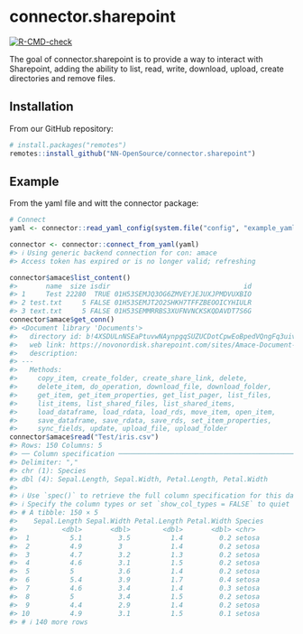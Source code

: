 
<!-- README.md is generated from README.Rmd. Please edit that file -->

# connector.sharepoint

<!-- badges: start -->

[![R-CMD-check](https://github.com/NN-OpenSource/connector.sharepoint/actions/workflows/R-CMD-check.yaml/badge.svg)](https://github.com/NN-OpenSource/connector.sharepoint/actions/workflows/R-CMD-check.yaml)
<!-- badges: end -->

The goal of connector.sharepoint is to provide a way to interact with
Sharepoint, adding the ability to list, read, write, download, upload,
create directories and remove files.

## Installation

From our GitHub repository:

``` r
# install.packages("remotes")
remotes::install_github("NN-OpenSource/connector.sharepoint")
```

## Example

From the yaml file and witt the connector package:

``` r
# Connect
yaml <- connector::read_yaml_config(system.file("config", "example_yaml.yaml", package = "connector.sharepoint"))

connector <- connector::connect_from_yaml(yaml)
#> ℹ Using generic backend connection for con: amace
#> Access token has expired or is no longer valid; refreshing

connector$amace$list_content()
#>       name  size isdir                                 id
#> 1     Test 22280  TRUE 01H53SEMJQ3OG6ZMVEYJEJUXJPMDVUXBIO
#> 2 test.txt     5 FALSE 01H53SEMJT2O2SHKH7TFFZBEOOICYHIULR
#> 3 text.txt     5 FALSE 01H53SEMMRRBS3XUFNVNCKSKQDAVDT7S6G
connector$amace$get_conn()
#> <Document library 'Documents'>
#>   directory id: b!4XSDULnNSEaPtuvwNAynpgqSUZUCDotCpwEoBpedVQngFq3uivaKQYe8kJ2vZkpI 
#>   web link: https://novonordisk.sharepoint.com/sites/Amace-Document-Storage/Shared%20Documents 
#>   description:  
#> ---
#>   Methods:
#>     copy_item, create_folder, create_share_link, delete,
#>     delete_item, do_operation, download_file, download_folder,
#>     get_item, get_item_properties, get_list_pager, list_files,
#>     list_items, list_shared_files, list_shared_items,
#>     load_dataframe, load_rdata, load_rds, move_item, open_item,
#>     save_dataframe, save_rdata, save_rds, set_item_properties,
#>     sync_fields, update, upload_file, upload_folder
connector$amace$read("Test/iris.csv")
#> Rows: 150 Columns: 5
#> ── Column specification ────────────────────────────────────────────────────────
#> Delimiter: ","
#> chr (1): Species
#> dbl (4): Sepal.Length, Sepal.Width, Petal.Length, Petal.Width
#> 
#> ℹ Use `spec()` to retrieve the full column specification for this data.
#> ℹ Specify the column types or set `show_col_types = FALSE` to quiet this message.
#> # A tibble: 150 × 5
#>    Sepal.Length Sepal.Width Petal.Length Petal.Width Species
#>           <dbl>       <dbl>        <dbl>       <dbl> <chr>  
#>  1          5.1         3.5          1.4         0.2 setosa 
#>  2          4.9         3            1.4         0.2 setosa 
#>  3          4.7         3.2          1.3         0.2 setosa 
#>  4          4.6         3.1          1.5         0.2 setosa 
#>  5          5           3.6          1.4         0.2 setosa 
#>  6          5.4         3.9          1.7         0.4 setosa 
#>  7          4.6         3.4          1.4         0.3 setosa 
#>  8          5           3.4          1.5         0.2 setosa 
#>  9          4.4         2.9          1.4         0.2 setosa 
#> 10          4.9         3.1          1.5         0.1 setosa 
#> # ℹ 140 more rows
```
